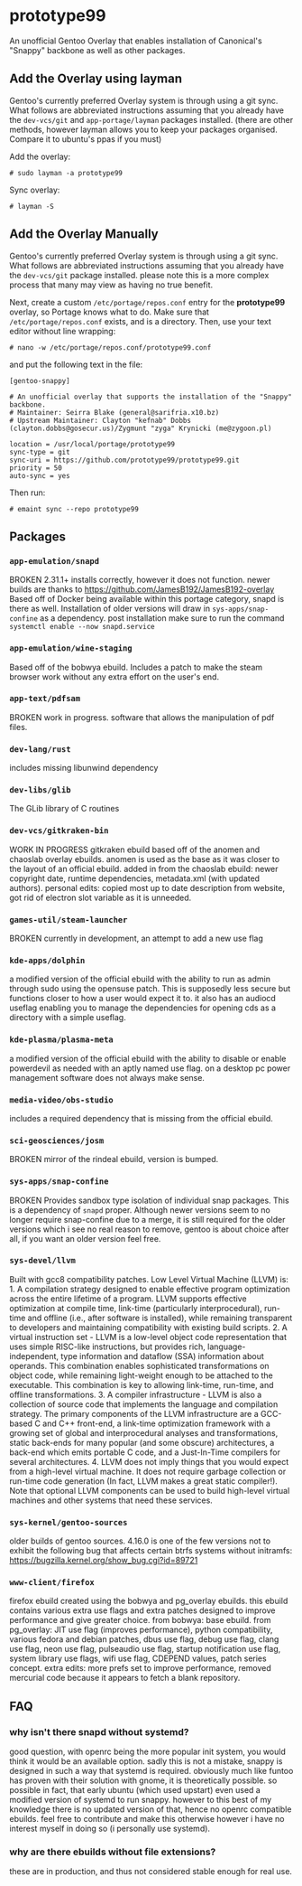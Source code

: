 # prototype99
An unofficial Gentoo Overlay that enables installation of Canonical's "Snappy" backbone as well as other packages.

## Add the Overlay using layman
Gentoo's currently preferred Overlay system is through using a git sync.  What follows are abbreviated instructions assuming that you already have the `dev-vcs/git` and  `app-portage/layman` packages installed. (there are other methods, however layman allows you to keep your packages organised. Compare it to ubuntu's ppas if you must)

Add the overlay:

    # sudo layman -a prototype99

Sync overlay:

    # layman -S

## Add the Overlay Manually ##

Gentoo's currently preferred Overlay system is through using a git sync.  What follows are abbreviated instructions assuming that you already have the `dev-vcs/git` package installed. please note this is a more complex process that many may view as having no true benefit.

Next, create a custom `/etc/portage/repos.conf` entry for the **prototype99** overlay, so Portage knows what to do. Make sure that `/etc/portage/repos.conf` exists, and is a directory. Then, use your text editor without line wrapping:

    # nano -w /etc/portage/repos.conf/prototype99.conf

and put the following text in the file:

```
[gentoo-snappy]
 
# An unofficial overlay that supports the installation of the "Snappy" backbone.
# Maintainer: Seirra Blake (general@sarifria.x10.bz)
# Upstream Maintainer: Clayton "kefnab" Dobbs (clayton.dobbs@gosecur.us)/Zygmunt "zyga" Krynicki (me@zygoon.pl)
 
location = /usr/local/portage/prototype99
sync-type = git
sync-uri = https://github.com/prototype99/prototype99.git
priority = 50
auto-sync = yes
```

Then run:

    # emaint sync --repo prototype99

## Packages
### `app-emulation/snapd`
BROKEN
2.31.1+ installs correctly, however it does not function. newer builds are thanks to https://github.com/JamesB192/JamesB192-overlay
Based off of Docker being available within this portage category, snapd is there as well.  Installation of older versions will draw in `sys-apps/snap-confine` as a dependency. post installation make sure to run the command `systemctl enable --now snapd.service`

### `app-emulation/wine-staging`
Based off of the bobwya ebuild. Includes a patch to make the steam browser work without any extra effort on the user's end.

### `app-text/pdfsam`
BROKEN
work in progress. software that allows the manipulation of pdf files.

### `dev-lang/rust`
includes missing libunwind dependency

### `dev-libs/glib`
The GLib library of C routines

### `dev-vcs/gitkraken-bin`
WORK IN PROGRESS
gitkraken ebuild based off of the anomen and chaoslab overlay ebuilds. anomen is used as the base as it was closer to the layout of an official ebuild. added in from the chaoslab ebuild: newer copyright date, runtime dependencies, metadata.xml (with updated authors). personal edits: copied most up to date description from website, got rid of electron slot variable as it is unneeded.

### `games-util/steam-launcher`
BROKEN
currently in development, an attempt to add a new use flag

### `kde-apps/dolphin`
a modified version of the official ebuild with the ability to run as admin through sudo using the opensuse patch. This is supposedly less secure but functions closer to how a user would expect it to. it also has an audiocd useflag enabling you to manage the dependencies for opening cds as a directory with a simple useflag.

### `kde-plasma/plasma-meta`
a modified version of the official ebuild with the ability to disable or enable powerdevil as needed with an aptly named use flag. on a desktop pc power management software does not always make sense.

### `media-video/obs-studio`
includes a required dependency that is missing from the official ebuild.

### `sci-geosciences/josm`
BROKEN
mirror of the rindeal ebuild, version is bumped.

### `sys-apps/snap-confine`
BROKEN
Provides sandbox type isolation of individual snap packages.  This is a dependency of `snapd` proper. Although newer versions seem to no longer require snap-confine due to a merge, it is still required for the older versions which i see no real reason to remove, gentoo is about choice after all, if you want an older version feel free. 

### `sys-devel/llvm`
Built with gcc8 compatibility patches.
Low Level Virtual Machine (LLVM) is:
	1. A compilation strategy designed to enable effective program optimization across the entire lifetime of a program. LLVM supports effective optimization at compile time, link-time (particularly interprocedural), run-time and offline (i.e., after software is installed), while remaining transparent to developers and maintaining compatibility with existing build scripts.
	2. A virtual instruction set - LLVM is a low-level object code representation that uses simple RISC-like instructions, but provides rich, language-independent, type information and dataflow (SSA) information about operands. This combination enables sophisticated transformations on object code, while remaining light-weight enough to be attached to the executable. This combination is key to allowing link-time, run-time, and offline transformations.
	3. A compiler infrastructure - LLVM is also a collection of source code that implements the language and compilation strategy. The primary components of the LLVM infrastructure are a GCC-based C and C++ front-end, a link-time optimization framework with a growing set of global and interprocedural analyses and transformations, static back-ends for many popular (and some obscure) architectures, a back-end which emits portable C code, and a Just-In-Time compilers for several architectures.
4. LLVM does not imply things that you would expect from a high-level virtual machine. It does not require garbage collection or run-time code generation (In fact, LLVM makes a great static compiler!). Note that optional LLVM components can be used to build high-level virtual machines and other systems that need these services.


### `sys-kernel/gentoo-sources`
older builds of gentoo sources. 4.16.0 is one of the few versions not to exhibit the following bug that affects certain btrfs systems without initramfs: https://bugzilla.kernel.org/show_bug.cgi?id=89721

### `www-client/firefox`
firefox ebuild created using the bobwya and pg_overlay ebuilds. this ebuild contains various extra use flags and extra patches designed to improve performance and give greater choice. from bobwya: base ebuild. from pg_overlay: JIT use flag (improves performance), python compatibility, various fedora and debian patches, dbus use flag, debug use flag, clang use flag, neon use flag, pulseaudio use flag, startup notification use flag, system library use flags, wifi use flag, CDEPEND values, patch series concept. extra edits: more prefs set to improve performance, removed mercurial code because it appears to fetch a blank repository.

## FAQ
### why isn't there snapd without systemd?
good question, with openrc being the more popular init system, you  would think it would be an available option. sadly this is not a mistake, snappy is designed in such a way that systemd is required. obviously much like funtoo has proven with their solution with gnome, it is theoretically possible. so possible in fact, that early ubuntu (which used upstart) even used a modified version of systemd to run snappy. however to this best of my knowledge there is no updated version of that, hence no openrc compatible ebuilds. feel free to contribute and make this otherwise however i have no interest myself in doing so (i personally use systemd).
### why are there ebuilds without file extensions?
these are in production, and thus not considered stable enough for real use.
